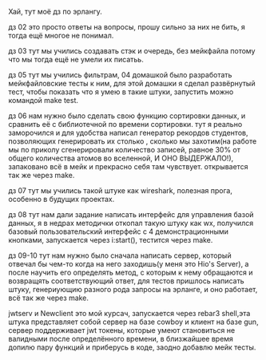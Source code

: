 Хай, тут моё дз по эрлангу.

дз 02 это просто ответы на вопросы, прошу сильно за них не бить, я тогда ещё многое не понимал.

дз 03 тут мы учились создавать стэк и очередь, без мейкфайла потому что мы тогда ещё не умели их писатьь.

дз 05 тут мы учились фильтрам, 04 домашкой было разработать мейкфайловские тесты к ним, для этой домашки я сделал развёрнутый тест, чтобы показать что я умею в такие штуки, запустить можно командой make test.

дз 06 нам нужно было сделать свою функцию сортировки данных, и сравнить её с библиотечной по времени сортировки. тут я реально заморочился и для удобства написал генератор рекордов студентов, позволяющих генерировать их столько , сколько мы захотим(на работе мы по приколу сгенерировали количество записей, равное 30% от общего количества атомов во вселенной, И ОНО ВЫДЕРЖАЛО!), запаковано всё в мейк и прекрасно себя там чувствует. открывается так же через make.

дз 07 тут мы учились такой штуке как wireshark, полезная прога, особенно в будущих проектах.

дз 08 тут нам дали задание написать интерфейс для управления базой данных, я в недрах методички откопал такую штуку как wx, получился базовый пользовательский интерфейс с 4 демонстрационными кнопками, запускается через i:start(), тестится через make.

дз 09-10 тут нам нужно было сначала написать сервер, который отвечал бы чем-то когда на него заходишь(у меня это Hio's Server), а после научить его определять метод, с которым к нему обращаются и возвращять соответствующий ответ, для тестов пришлось написать штуку, генериующию разного рода запросы на эрланге, и оно работает, всё так же через make.

jwtserv и Newclient это мой курсач, запускается через rebar3 shell,эта штука представляет собой сервер на базе cowboy и клиент на базе gun, сервер поддерживает jwt токены, которые умеют становиться не валидными после определённого времени, в близжайшее время допилю пару функций и приберусь в коде, заодно добавлю мейк тесты.
